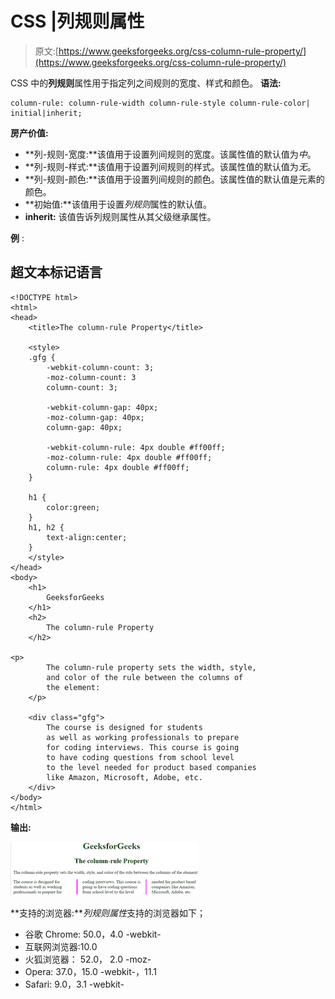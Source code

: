 # CSS |列规则属性

> 原文:[https://www.geeksforgeeks.org/css-column-rule-property/](https://www.geeksforgeeks.org/css-column-rule-property/)

CSS 中的**列规则**属性用于指定列之间规则的宽度、样式和颜色。
**语法:**

```
column-rule: column-rule-width column-rule-style column-rule-color|
initial|inherit;
```

**房产价值:**

*   **列-规则-宽度:**该值用于设置列间规则的宽度。该属性值的默认值为*中*。
*   **列-规则-样式:**该值用于设置列间规则的样式。该属性值的默认值为*无*。
*   **列-规则-颜色:**该值用于设置列间规则的颜色。该属性值的默认值是元素的颜色。
*   **初始值:**该值用于设置*列规则*属性的默认值。
*   **inherit:** 该值告诉列规则属性从其父级继承属性。

**例** :

## 超文本标记语言

```
<!DOCTYPE html>
<html>
<head>
    <title>The column-rule Property</title>

    <style>
    .gfg {
        -webkit-column-count: 3;
        -moz-column-count: 3
        column-count: 3;

        -webkit-column-gap: 40px;
        -moz-column-gap: 40px;
        column-gap: 40px;

        -webkit-column-rule: 4px double #ff00ff;
        -moz-column-rule: 4px double #ff00ff;
        column-rule: 4px double #ff00ff;
    }

    h1 {
        color:green;
    }
    h1, h2 {
        text-align:center;
    }
    </style>
</head>
<body>
    <h1>
        GeeksforGeeks
    </h1>
    <h2>
        The column-rule Property
    </h2>

<p>
        The column-rule property sets the width, style,
        and color of the rule between the columns of
        the element:
    </p>

    <div class="gfg">
        The course is designed for students
        as well as working professionals to prepare
        for coding interviews. This course is going
        to have coding questions from school level
        to the level needed for product based companies
        like Amazon, Microsoft, Adobe, etc.
    </div>
</body>
</html>                   
```

**输出:**

![](img/0c226a106da749591d180584c3bc41f6.png)

**支持的浏览器:***列规则属性*支持的浏览器如下；

*   谷歌 Chrome: 50.0，4.0 -webkit-
*   互联网浏览器:10.0
*   火狐浏览器： 52.0， 2.0 -moz-
*   Opera: 37.0，15.0 -webkit-，11.1
*   Safari: 9.0，3.1 -webkit-